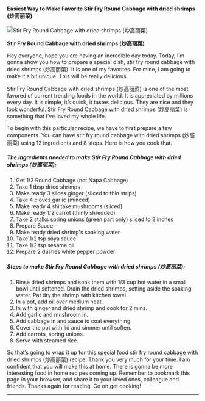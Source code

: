             

#### Easiest Way to Make Favorite Stir Fry Round Cabbage with dried shrimps (炒高丽菜)

![Stir Fry Round Cabbage with dried shrimps (炒高丽菜)](https://img-global.cpcdn.com/recipes/5e30d82c9f8b1d73/751x532cq70/stir-fry-round-cabbage-with-dried-shrimps-%e7%82%92%e9%ab%98%e4%b8%bd%e8%8f%9c-recipe-main-photo.jpg)

**Stir Fry Round Cabbage with dried shrimps (炒高丽菜)**

Hey everyone, hope you are having an incredible day today. Today, I’m gonna show you how to prepare a special dish, stir fry round cabbage with dried shrimps (炒高丽菜). It is one of my favorites. For mine, I am going to make it a bit unique. This will be really delicious.

Stir Fry Round Cabbage with dried shrimps (炒高丽菜) is one of the most favored of current trending foods in the world. It is appreciated by millions every day. It is simple, it’s quick, it tastes delicious. They are nice and they look wonderful. Stir Fry Round Cabbage with dried shrimps (炒高丽菜) is something that I’ve loved my whole life.

To begin with this particular recipe, we have to first prepare a few components. You can have stir fry round cabbage with dried shrimps (炒高丽菜) using 12 ingredients and 8 steps. Here is how you cook that.

##### The ingredients needed to make Stir Fry Round Cabbage with dried shrimps (炒高丽菜):

1.  Get 1/2 Round Cabbage (not Napa Cabbage)
2.  Take 1 tbsp dried shrimps
3.  Make ready 3 slices ginger (sliced to thin strips)
4.  Take 4 cloves garlic (minced)
5.  Make ready 4 shiitake mushrooms (sliced)
6.  Make ready 1/2 carrot (thinly shredded)
7.  Take 2 stalks spring unions (green part only) sliced to 2 inches
8.  Prepare Sauce—
9.  Make ready dried shrimp's soaking water
10.  Take 1/2 tsp soya sauce
11.  Take 1/2 tsp sesame oil
12.  Prepare 2 dashes white pepper powder

##### Steps to make Stir Fry Round Cabbage with dried shrimps (炒高丽菜):

1.  Rinse dried shrimps and soak them with 1/3 cup hot water in a small bowl until softened. Drain the dried shrimps, setting aside the soaking water. Pat dry the shrimp with kitchen towel.
2.  In a pot, add oil over medium heat.
3.  In with ginger and dried shrimp and cook for 2 mins.
4.  Add garlic and mushroom in.
5.  Add cabbage in and sauce to coat everything.
6.  Cover the pot with lid and simmer until soften.
7.  Add carrots, spring unions.
8.  Serve with steamed rice.

So that’s going to wrap it up for this special food stir fry round cabbage with dried shrimps (炒高丽菜) recipe. Thank you very much for your time. I am confident that you will make this at home. There is gonna be more interesting food in home recipes coming up. Remember to bookmark this page in your browser, and share it to your loved ones, colleague and friends. Thanks again for reading. Go on get cooking!

* * *